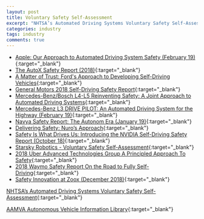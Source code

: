 ```yaml
---
layout: post
title: Voluntary Safety Self-Assessment
excerpt: "NHTSA’s Automated Driving Systems Voluntary Safety Self-Assessment"
categories: industry
tags: industry
comments: true
---
```


- [Apple: Our Approach to Automated Driving System Safety (February 19)](https://www.apple.com/ads/ADS-Safety.pdf){:target="_blank"}
- [The AutoX Safety Report (2018)](https://autox.ai/files/safety_report_2018.pdf){:target="_blank"}
- [A Matter of Trust: Ford's Approach to Developing Self-Driving Vehicles](https://media.ford.com/content/dam/fordmedia/pdf/Ford_AV_LLC_FINAL_HR_2.pdf){:target="_blank"}
- [General Motors 2018 Self-Driving Safety Report](https://www.gm.com/content/dam/company/docs/us/en/gmcom/gmsafetyreport.pdf){:target="_blank"}
- [Mercedes-Benz/Bosch L4-L5 Reinventing Safety: A Joint Approach to Automated Driving Systems](https://www.daimler.com/documents/innovation/other/vssa-mercedes-benz-and-bosch.pdf){:target="_blank"}
- [Mercedes-Benz L3 DRIVE PILOT: An Automated Driving System for the Highway (February 19)](https://www.daimler.com/documents/innovation/other/2019-02-20-vssa-mercedes-benz-drive-pilot-a.pdf){:target="_blank"}
- [Navya Safety Report: The Autonom Era (January 19)](https://navya.tech/wp-content/uploads/2019/01/NAVYA-Safety-Report-01.09.2019-1.pdf){:target="_blank"}
- [Delivering Safety: Nuro’s Approach](https://static1.squarespace.com/static/57bcb0e02994ca36c2ee746c/t/5b9a00848a922d8eaecf65a2/1536819358607/delivering_safety_nuros_approach.pdf){:target="_blank"}
- [Safety Is What Drives Us: Introducing the NVIDIA Self-Driving Safety Report (October 18)](https://www.nvidia.com/content/dam/en-zz/Solutions/self-driving-cars/safety-report/NVIDIA-Self-Driving-Safety-Report-2018.pdf){:target="_blank"}
- [Starsky Robotics - Voluntary Safety Self-Assessment](https://uploads-ssl.webflow.com/599d39e79f59ae00017e2107/5c1be1791a7332594e0ff28b_Voluntary%20Safety%20Self-Assessment_Starsky%20Robotics.pdf){:target="_blank"}
- [2018 Uber Advanced Technologies Group A Principled Approach To Safety](https://uber.app.box.com/v/UberATGSafetyReport){:target="_blank"}
- [2018 Waymo Safety Report On the Road to Fully Self-Driving](https://storage.googleapis.com/sdc-prod/v1/safety-report/Safety%20Report%202018.pdf){:target="_blank"}
- [Safety Innovation at Zoox (December 2018)](https://zoox.com/wp-content/uploads/2018/12/Safety_Report_12Dec2018.pdf){:target="_blank"}

[NHTSA’s Automated Driving Systems Voluntary Safety Self-Assessment](https://www.nhtsa.gov/automated-driving-systems/voluntary-safety-self-assessment){:target="_blank"}

[AAMVA Autonomous Vehicle Information Library](https://www.aamva.org/autonomous-vehicle-information-library/){:target="_blank"}